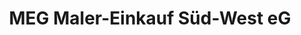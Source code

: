 ---
title: "MEG Maler-Einkauf Süd-West eG"
url: /mainz/meg-maler-einkauf-sued-west-eg/
shop: Großhandel
---